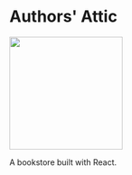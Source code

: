 # Authors' Attic

<img src='https://res.cloudinary.com/detcvmtip/image/upload/v1655145714/bookstore/readbannedbooks_zzn0ih.jpg)' height='200'/>

A bookstore built with React.